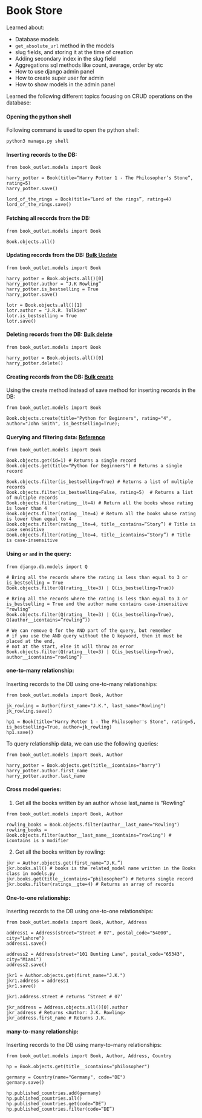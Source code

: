 # Book Store

Learned about:

- Database models
- `get_absolute_url` method in the models
- slug fields, and storing it at the time of creation
- Adding secondary index in the slug field
- Aggregations sql methods like count, average, order by etc
- How to use django admin panel
- How to create super user for admin
- How to show models in the admin panel

Learned the following different topics focusing on CRUD operations on the database:

#### Opening the python shell

Following command is used to open the python shell:

```
python3 manage.py shell
```

#### Inserting records to the DB:

```
from book_outlet.models import Book

harry_potter = Book(title=“Harry Potter 1 - The Philosopher’s Stone”, rating=5)
harry_potter.save()

lord_of_the_rings = Book(title=“Lord of the rings”, rating=4)
lord_of_the_rings.save()
```

#### Fetching all records from the DB:

```
from book_outlet.models import Book

Book.objects.all()
```

#### Updating records from the DB: [Bulk Update](https://docs.djangoproject.com/en/5.1/ref/models/querysets/#bulk-update)

```
from book_outlet.models import Book

harry_potter = Book.objects.all()[0]
harry_potter.author = “J.K Rowling”
harry_potter.is_bestselling = True
harry_potter.save()

lotr = Book.objects.all()[1]
lotr.author = "J.R.R. Tolkien"
lotr.is_bestselling = True
lotr.save()
```

#### Deleting records from the DB: [Bulk delete](https://docs.djangoproject.com/en/5.1/topics/db/queries/#deleting-objects)

```
from book_outlet.models import Book

harry_potter = Book.objects.all()[0]
harry_potter.delete()
```

#### Creating records from the DB: [Bulk create](https://docs.djangoproject.com/en/5.1/ref/models/querysets/#bulk-create)

Using the create method instead of save method for inserting records in the DB:

```
from book_outlet.models import Book

Book.objects.create(title="Python for Beginners", rating="4", author="John Smith", is_bestselling=True);

```

#### Querying and filtering data: [Reference](https://docs.djangoproject.com/en/5.1/ref/models/querysets/#field-lookups)

```
from book_outlet.models import Book

Book.objects.get(id=1) # Returns a single record
Book.objects.get(title="Python for Beginners") # Returns a single record

Book.objects.filter(is_bestselling=True) # Returns a list of multiple records
Book.objects.filter(is_bestselling=False, rating=5)  # Returns a list of multiple records
Book.objects.filter(rating__lt=4) # Return all the books whose rating is lower than 4
Book.objects.filter(rating__lte=4) # Return all the books whose rating is lower than equal to 4
Book.objects.filter(rating__lte=4, title__contains=“Story”) # Title is case sensitive
Book.objects.filter(rating__lte=4, title__icontains=“Story”) # Title is case-insensitive
```

#### Using `or` `and` in the query:

```
from django.db.models import Q

# Bring all the records where the rating is less than equal to 3 or is_bestselling = True
Book.objects.filter(Q(rating__lte=3) | Q(is_bestselling=True))

# Bring all the records where the rating is less than equal to 3 or is_bestselling = True and the author name contains case-insensitive “rowling”
Book.objects.filter(Q(rating__lte=3) | Q(is_bestselling=True), Q(author__icontains=“rowling”))

# We can remove Q for the AND part of the query, but remember
# if you use the AND query without the Q keyword, then it must be placed at the end,
# not at the start, else it will throw an error
Book.objects.filter(Q(rating__lte=3) | Q(is_bestselling=True), author__icontains=“rowling”)
```

#### one-to-many relationship:

Inserting records to the DB using one-to-many relationships:

```
from book_outlet.models import Book, Author

jk_rowling = Author(first_name="J.K.", last_name="Rowling")
jk_rowling.save()

hp1 = Book(title="Harry Potter 1 - The Philosopher's Stone", rating=5, is_bestselling=True, author=jk_rowling)
hp1.save()
```

To query relationship data, we can use the following queries:

```
from book_outlet.models import Book, Author

harry_potter = Book.objects.get(title__icontains="harry")
harry_potter.author.first_name
harry_potter.author.last_name
```

#### Cross model queries:

1. Get all the books written by an author whose last_name is “Rowling”

```
from book_outlet.models import Book, Author

rowling_books = Book.objects.filter(author__last_name="Rowling")
rowling_books = Book.objects.filter(author__last_name__icontains=“rowling") # icontains is a modifier
```

2. Get all the books written by rowling:

```
jkr = Author.objects.get(first_name=“J.K.”)
jkr.books.all() # books is the related_model name written in the Books class in models.py
jkr.books.get(title__icontains=“philosopher”) # Returns single record
jkr.books.filter(ratings__gte=4) # Returns an array of records
```

#### One-to-one relationship:

Inserting records to the DB using one-to-one relationships:

```
from book_outlet.models import Book, Author, Address

address1 = Address(street="Street # 07", postal_code="54000", city="Lahore")
address1.save()

address2 = Address(street="101 Bunting Lane", postal_code="65343", city="Miami")
address2.save()

jkr1 = Author.objects.get(first_name="J.K.")
jkr1.address = address1
jkr1.save()

jkr1.address.street # returns ‘Street # 07’

jkr_address = Address.objects.all()[0].author
jkr_address # Returns <Author: J.K. Rowling>
jkr_address.first_name # Returns J.K.
```

#### many-to-many relationship:

Inserting records to the DB using many-to-many relationships:

```
from book_outlet.models import Book, Author, Address, Country

hp = Book.objects.get(title__icontains="philosopher")

germany = Country(name="Germany", code="DE")
germany.save()

hp.published_countries.add(germany)
hp.published_countries.all()
hp.published_countries.get(code=“DE”)
hp.published_countries.filter(code=“DE”)
```
